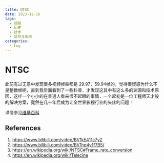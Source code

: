 ```yaml
---
title: NTSC 
date: 2023-12-16
tags: 
  - 视频
  - 历史
  - 技术
  - 信号与系统
categories: 
  - Log
---
```


# NTSC

此前有过无意中发现很多视频帧率都是 29.97，59.94帧的，觉得很疑惑为什么不是整数帧呢，直到我后面看到了一些科普，才发现这其中有这么多的渊源和技术原因，这样一个小小的在普通人看来很不起眼的事情，一个起初是一位工程师天才般的解决方案，竟然在几十年后成为让全世界影视行业的头疼的问题！

<!-- more -->

详情参见[维基百科](https://en.wikipedia.org/wiki/Telecine)

## References

1. https://www.bilibili.com/video/BV1kE411c7yZ
2. https://www.bilibili.com/video/BV1hp4y1f7B5/
3. https://en.wikipedia.org/wiki/NTSC#Frame_rate_conversion
4. https://en.wikipedia.org/wiki/Telecine